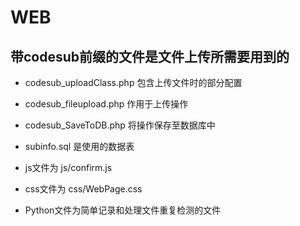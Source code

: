 # WEB

## 带codesub前缀的文件是文件上传所需要用到的

* codesub_uploadClass.php 包含上传文件时的部分配置
* codesub_fileupload.php 作用于上传操作
* codesub_SaveToDB.php 将操作保存至数据库中
* subinfo.sql 是使用的数据表

* js文件为 js/confirm.js
* css文件为 css/WebPage.css


* Python文件为简单记录和处理文件重复检测的文件
